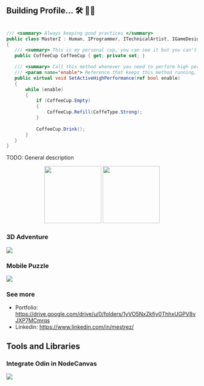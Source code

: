 ## Building Profile... 🛠 🤖💭

 ```csharp
 
/// <summary> Always keeping good practices </summary>
public class MasterZ : Human, IProgrammer, ITechnicalArtist, IGameDesign
{
    /// <summary> This is my personal cup, you can see it but you can't touch </summary>
    public CoffeeCup CoffeeCup { get; private set; }

    /// <summary> Call this method whenever you need to perform high performance </summary>
    /// <param name="enable"> Reference that keeps this method running, usually off 8 hours before bed </param>
    public virtual void SetActiveHighPerformance(ref bool enable)
    {
        while (enable)
        {
            if (CoffeeCup.Empty)
            {
                CoffeeCup.Refill(CoffeType.Strong);
            }
            
            CoffeeCup.Drink();            
        }
    }
}
 ```

TODO: General description

<div class="col">
  <div class="row", align="center">
    <img src="https://github-readme-stats.vercel.app/api?username=MasterZ0&count_private=true&show_icons=true&theme=dark&hide=issues" height="150"/> 
    <img src="https://github-readme-stats.vercel.app/api/top-langs/?username=MasterZ0&hide=Makefile&layout=compact&theme=dark" height="150"/> 
  </div>
</div>

### 3D Adventure

<a href="https://github.com/MasterZ0/Skull">
  <img align="center" src="https://github-readme-stats.vercel.app/api/pin/?username=MasterZ0&repo=Skull&theme=dark" />
</a>

### Mobile Puzzle

<a href="https://github.com/MasterZ0/Infinity">
  <img align="center" src="https://github-readme-stats.vercel.app/api/pin/?username=MasterZ0&repo=Infinity&theme=dark" />
</a>

### See more

- Portfolio: https://drive.google.com/drive/u/0/folders/1yVO5NxZkfiy0ThhxUGPV8vJXP7MCmrqs
- Linkedin: https://www.linkedin.com/in/mestrez/

## Tools and Libraries

### Integrate Odin in NodeCanvas

<a href="https://github.com/MasterZ0/OdinTree">
  <img align="center" src="https://github-readme-stats.vercel.app/api/pin/?username=MasterZ0&repo=OdinTree&theme=dark" />
</a>

<!--

Cards guide: https://github.com/anuraghazra/github-readme-stats

**MasterZ0/MasterZ0** is a ✨ _special_ ✨ repository because its `README.md` (this file) appears on your GitHub profile.

Here are some ideas to get you started:

- 🔭 I’m currently working on ...
- 🌱 I’m currently learning ...
- 👯 I’m looking to collaborate on ...
- 🤔 I’m looking for help with ...
- 💬 Ask me about ...
- 📫 How to reach me: ...
- 😄 Pronouns: ...
- ⚡ Fun fact: ...
-->
